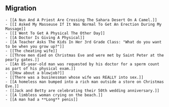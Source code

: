 ## Migration
	- [[A Nun And A Priest Are Crossing The Sahara Desert On A Camel.]]
	- [[I Asked My Masseuse If It Was Normal To Get An Erection During My Massage]]
	- [[I Went To Get A Physical The Other Day]]
	- [[A Doctor Is Giving A Physical]]
	- [[A Teacher Asks The Kids In Her 3rd Grade Class: "What do you want to be when you grow up?"]]
	- [[The cheating wife]]
	- [[Three men died on Christmas Eve and were met by Saint Peter at the pearly gates.]]
	- [[An 85-year-old man was requested by his doctor for a sperm count as part of his physical exam.]]
	- [[How about a blowjob?]]
	- [[There was a businessman whose wife was REALLY into sex.]]
	- [[A homeless man bumped into a rich man outside a store on Christmas Eve.]]
	- [[Jack and Betty are celebrating their 50th wedding anniversary.]]
	- [[A limbless woman crying on the beach.]]
	- [[A man had a **Long** penis]]